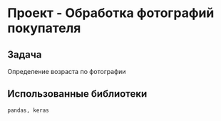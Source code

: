 # Проект - Обработка фотографий покупателя

## Задача
Определение возраста по фотографии
## Использованные библиотеки 

``
pandas, keras
``

